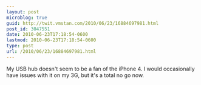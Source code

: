 ```yaml
---
layout: post
microblog: true
guid: http://twit.vmstan.com/2010/06/23/16884697981.html
post_id: 3047551
date: 2010-06-23T17:18:54-0600
lastmod: 2010-06-23T17:18:54-0600
type: post
url: /2010/06/23/16884697981.html
---
```

My USB hub doesn't seem to be a fan of the iPhone 4. I would occasionally have issues with it on my 3G, but it's a total no go now.
